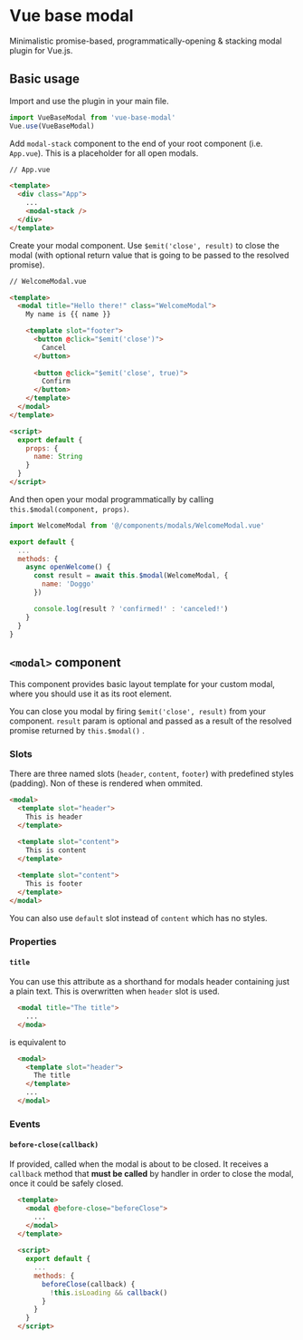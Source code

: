 

# Vue base modal
Minimalistic promise-based, programmatically-opening & stacking modal plugin for Vue.js.

## Basic usage 
Import and use the plugin in your main file.

```javascript
import VueBaseModal from 'vue-base-modal'
Vue.use(VueBaseModal)
```

Add `modal-stack` component to the end of your root component (i.e. `App.vue`). This is a placeholder for all open modals.

```html
// App.vue

<template>
  <div class="App">
    ...
    <modal-stack />
  </div>
</template>
```

Create your modal component. Use `$emit('close', result)` to close the modal (with optional return value that is going to be passed to the resolved promise).

```html
// WelcomeModal.vue

<template>
  <modal title="Hello there!" class="WelcomeModal">
    My name is {{ name }}

    <template slot="footer">
      <button @click="$emit('close')">
        Cancel
      </button>
      
      <button @click="$emit('close', true)">
        Confirm
      </button>
    </template>
  </modal>
</template>

<script>
  export default {
    props: {
      name: String
    }
  }
</script>
```

And then open your modal programmatically by calling `this.$modal(component, props)`.

```javascript
import WelcomeModal from '@/components/modals/WelcomeModal.vue'

export default {
  ...
  methods: {
    async openWelcome() {
      const result = await this.$modal(WelcomeModal, {
        name: 'Doggo'
      })

      console.log(result ? 'confirmed!' : 'canceled!')
    }
  }
}
```

## `<modal>` component 
This component provides basic layout template for your custom modal, where you should use it as its root element.

You can close you modal by firing `$emit('close', result)` from your component. `result` param is optional and passed as a result of the resolved promise returned by `this.$modal()` .

### Slots
There are three named slots (`header`, `content`, `footer`) with predefined styles (padding). Non of these is rendered when ommited.

```html
<modal>
  <template slot="header">
    This is header
  </template>

  <template slot="content">
    This is content
  </template>
  
  <template slot="content">
    This is footer
  </template>
</modal>
```

You can also use `default` slot instead of `content` which has no styles.

### Properties

#### `title`
You can use this attribute as a shorthand for modals header containing just a plain text. This is overwritten when `header` slot is used.

```html
  <modal title="The title">
    ...
  </moda>
```

is equivalent to 

```html
  <modal>
    <template slot="header">
      The title
    </template>
    ...
  </modal>
```

### Events

#### `before-close(callback)`
If provided, called when the modal is about to be closed. It receives a `callback` method that **must be called** by handler in order to close the modal, once it could be safely closed.

```html
  <template>
    <modal @before-close="beforeClose">
      ...
    </modal>
  </template>
  
  <script>
    export default {
      ...
      methods: {
        beforeClose(callback) {
          !this.isLoading && callback()
        }
      }
    }
  </script>
```